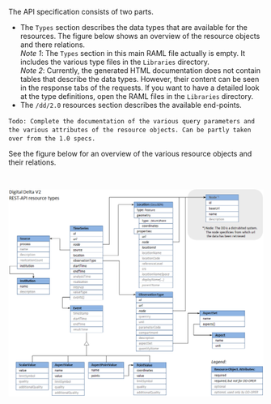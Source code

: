 The API specification consists of two parts.  

* The `Types` section describes the data types that are available for the resources. The figure below shows an overview of the resource objects and there relations.  
_Note 1_: The `Types` section in this main RAML file actually is empty. It includes the various type files in the `Libraries` directory.  
_Note 2_: Currently, the generated HTML documentation does not contain tables that describe the data types. However, their content can be seen in the response tabs of the requests. If you want to have a detailed look at the type definitions, open the RAML files in the `Libraries` directory.
* The `/dd/2.0` resources section describes the available end-points.

`Todo: Complete the documentation of the various query parameters and the various attributes of the resource objects. Can be partly taken over from the 1.0 specs.`

See the figure below for an overview of the various resource objects and their relations.

<p/>
&nbsp;
<p/>

<img src="https://github.com/DigitaleDeltaOrg/dd-api-spec/blob/2.0/documentation/DD-API-2.0-resource-objects.png?raw=true"/>
